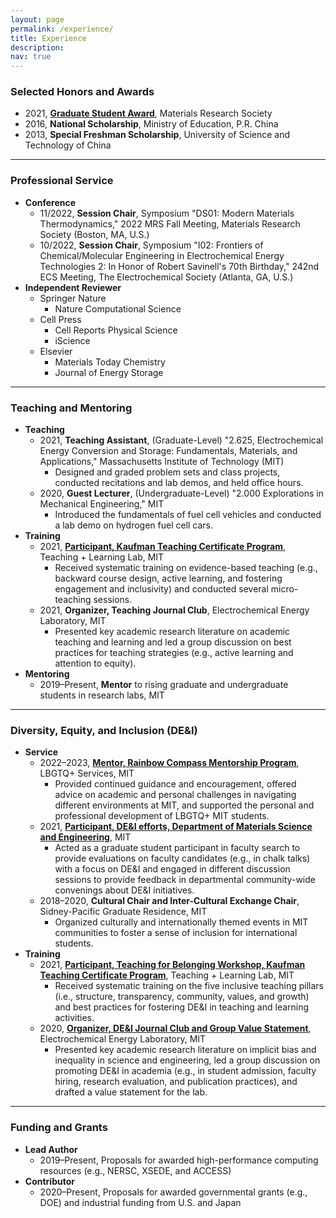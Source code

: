 ```yaml
---
layout: page
permalink: /experience/
title: Experience
description:
nav: true
---
```


### Selected Honors and Awards

* 2021, [**Graduate Student Award**](https://www.mrs.org/careers-advancement/awards/spring-awards/graduate-student-awards/past-recipients), Materials Research Society
* 2016, **National Scholarship**, Ministry of Education, P.R. China
* 2013, **Special Freshman Scholarship**, University of Science and Technology of China

---

### Professional Service

* **Conference**
  * 11/2022, **Session Chair**, Symposium "DS01: Modern Materials Thermodynamics," 2022 MRS Fall Meeting, Materials Research Society (Boston, MA, U.S.)
  * 10/2022, **Session Chair**, Symposium "I02: Frontiers of Chemical/Molecular Engineering in Electrochemical Energy Technologies 2: In Honor of Robert Savinell's 70th Birthday," 242nd ECS Meeting, The Electrochemical Society (Atlanta, GA, U.S.)
* **Independent Reviewer**
  * Springer Nature
    * Nature Computational Science
  * Cell Press
    * Cell Reports Physical Science
    * iScience
  * Elsevier
    * Materials Today Chemistry
    * Journal of Energy Storage

---

### Teaching and Mentoring

* **Teaching**
  * 2021, **Teaching Assistant**, (Graduate-Level) "2.625, Electrochemical Energy Conversion and Storage: Fundamentals, Materials, and Applications," Massachusetts Institute of Technology (MIT)
    * Designed and graded problem sets and class projects, conducted recitations and lab demos, and held office hours.
  * 2020, **Guest Lecturer**, (Undergraduate-Level) "2.000 Explorations in Mechanical Engineering," MIT
    * Introduced the fundamentals of fuel cell vehicles and conducted a lab demo on hydrogen fuel cell cars.
* **Training**
  * 2021, [**Participant, Kaufman Teaching Certificate Program**](https://tll.mit.edu/programming/grad-student-programming/kaufman-teaching-certificate-program), Teaching + Learning Lab, MIT
    * Received systematic training on evidence-based teaching (e.g., backward course design, active learning,
and fostering engagement and inclusivity) and conducted several micro-teaching sessions.
  * 2021, **Organizer, Teaching Journal Club**, Electrochemical Energy Laboratory, MIT
    * Presented key academic research literature on academic teaching and learning and led a group discussion on best practices for teaching strategies (e.g., active learning and attention to equity).
* **Mentoring**
    * 2019–Present, **Mentor** to rising graduate and undergraduate students in research labs, MIT

---

### Diversity, Equity, and Inclusion (DE&I)

* **Service**
  * 2022–2023, [**Mentor, Rainbow Compass Mentorship Program**](https://lbgtq.mit.edu/rainbow-compass-mentorship-program), LBGTQ+ Services, MIT
    * Provided continued guidance and encouragement, offered advice on academic and personal challenges in navigating different environments at MIT, and supported the personal and professional development of LBGTQ+ MIT students.
  * 2021, [**Participant, DE&I efforts, Department of Materials Science and Engineering**](https://dmse.mit.edu/about/diversity), MIT
    * Acted as a graduate student participant in faculty search to provide evaluations on faculty candidates (e.g., in chalk talks) with a focus on DE&I and engaged in different discussion sessions to provide feedback in departmental community-wide convenings about DE&I initiatives.
  * 2018–2020, **Cultural Chair and Inter-Cultural Exchange Chair**, Sidney-Pacific Graduate Residence, MIT
    * Organized culturally and internationally themed events in MIT communities to foster a sense of inclusion for international students.
* **Training**
  * 2021, [**Participant, Teaching for Belonging Workshop, Kaufman Teaching Certificate Program**](https://tll.mit.edu/programming/grad-student-programming/kaufman-teaching-certificate-program), Teaching + Learning Lab, MIT
    * Received systematic training on the five inclusive teaching pillars (i.e., structure, transparency, community, values, and growth) and best practices for fostering DE&I in teaching and learning activities.
  * 2020, [**Organizer, DE&I Journal Club and Group Value Statement**](https://www.rle.mit.edu/eel/diversity-updated), Electrochemical Energy Laboratory, MIT
    * Presented key academic research literature on implicit bias and inequality in science and engineering, led a group discussion on promoting DE&I in academia (e.g., in student admission, faculty hiring, research evaluation, and publication practices), and drafted a value statement for the lab.

---

### Funding and Grants

* **Lead Author**
  * 2019–Present, Proposals for awarded high-performance computing resources (e.g., NERSC, XSEDE, and ACCESS)
* **Contributor**
  * 2020–Present, Proposals for awarded governmental grants (e.g., DOE) and industrial funding from U.S. and Japan

